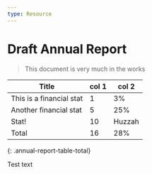 ```yaml
---
type: Resource
---
```


# Draft Annual Report

> This document is very much in the works

Title | col 1 | col 2
-----|-----|-----
This is a financial stat | 1 | 3%
Another financial stat | 5 | 25%
Stat! | 10 | Huzzah
Total | 16 | 28%
{: .annual-report-table-total}

<style>
.annual-report-table-total { color: red; }
</style>

Test text
